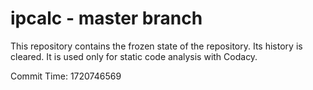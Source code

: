 # ipcalc - master branch

This repository contains the frozen state of the repository.
Its history is cleared. It is used only for static code
analysis with Codacy.

Commit Time: 1720746569